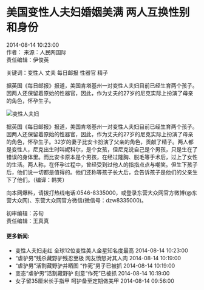 # 美国变性人夫妇婚姻美满 两人互换性别和身份

2014-08-14 10:23:00    
作者： 来源：人民网国际    
责任编辑：伊俊英    

关键词：变性人 丈夫 每日邮报 性器官 精子 

据英国《每日邮报》报道，美国肯塔基州一对变性人夫妇目前已经生育两个孩子。因两人还保留着原始的性器官，因此，作为丈夫的27岁的尼克实际上扮演了母亲的角色，怀孕生子。

![变性人夫妇](http://www.qh.xinhuanet.com/1112070594_14079795332961n.jpg)

据英国《每日邮报》报道，美国肯塔基州一对变性人夫妇目前已经生育两个孩子。因两人还保留着原始的性器官，因此，作为丈夫的27岁的尼克实际上扮演了母亲的角色，怀孕生子。32岁的妻子比安卡扮演了父亲的角色，贡献了精子。两人都是变性人，尼克出生时叫妮科尔，是个女孩，但尼克说自己是个男孩，只是生在了错误的身体里。而比安卡原本是个男孩，在经过隆胸、脱毛等手术后，过上了女性的生活。两人称，在怀孕过程中，曾经受到过他人的指指点点与嘲笑。但生下孩子后，他们说一切都是值得的。他们还称等孩子长大后，会告诉孩子是他们的父亲生下了他们。（编译：韩笑）

向本网爆料，请拨打热线电话:0546-8335000，或登录东营大众网官方微博(@东营大众网)、东营大众网官方微信(微信号：dzw8335000)。

初审编辑：苏旬   
责任编辑：王真真   

#### 更多新闻:

- 变性人夫妇走红 全球12位变性美人金星知名度最高 2014-08-14 10:23:00
- “虐驴男”残杀藏野驴残忍至极 网友愤怒对其人肉 2014-08-14 10:19:00
- “虐驴男”活割藏野驴并晒图 “作死”男子已被抓 2014-08-14 10:19:00
- 变态“虐驴男”活割藏野驴 刻意“作死”已被抓 2014-08-14 10:19:00
- 女子留35厘米长手指甲 呵护备至定期做美甲 2014-08-14 09:56:00